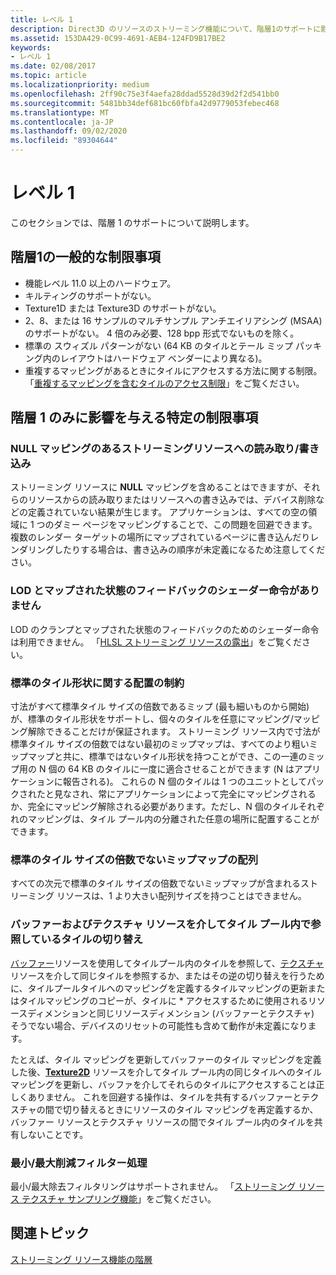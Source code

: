 ```yaml
---
title: レベル 1
description: Direct3D のリソースのストリーミング機能について、階層1のサポートに影響する一般的な制限事項について説明します。
ms.assetid: 153DA429-0C99-4691-AEB4-124FD9B17BE2
keywords:
- レベル 1
ms.date: 02/08/2017
ms.topic: article
ms.localizationpriority: medium
ms.openlocfilehash: 2ff90c75e3f4aefa28ddad5528d39d2f2d541bb0
ms.sourcegitcommit: 5481bb34def681bc60fbfa42d9779053febec468
ms.translationtype: MT
ms.contentlocale: ja-JP
ms.lasthandoff: 09/02/2020
ms.locfileid: "89304644"
---
```

# <a name="tier-1"></a>レベル 1


このセクションでは、階層 1 のサポートについて説明します。

## <a name="span-idtier_1_general_limitationsspanspan-idtier_1_general_limitationsspanspan-idtier_1_general_limitationsspantier-1-general-limitations"></a><span id="Tier_1_general_limitations"></span><span id="tier_1_general_limitations"></span><span id="TIER_1_GENERAL_LIMITATIONS"></span>階層1の一般的な制限事項


-   機能レベル 11.0 以上のハードウェア。
-   キルティングのサポートがない。
-   Texture1D または Texture3D のサポートがない。
-   2、8、または 16 サンプルのマルチサンプル アンチエイリアシング (MSAA) のサポートがない。 4 倍のみ必要、128 bpp 形式でないものを除く。
-   標準の スウィズル パターンがない (64 KB のタイルとテール ミップ パッキング内のレイアウトはハードウェア ベンダーにより異なる)。
-   重複するマッピングがあるときにタイルにアクセスする方法に関する制限。 「[重複するマッピングを含むタイルのアクセス制限](tile-access-limitations-with-duplicate-mappings.md)」をご覧ください。

## <a name="span-idspecific_limitations_affecting_tier_1_onlyspanspan-idspecific_limitations_affecting_tier_1_onlyspanspan-idspecific_limitations_affecting_tier_1_onlyspanspecific-limitations-affecting-tier-1-only"></a><span id="Specific_limitations_affecting_tier_1_only"></span><span id="specific_limitations_affecting_tier_1_only"></span><span id="SPECIFIC_LIMITATIONS_AFFECTING_TIER_1_ONLY"></span>階層 1 のみに影響を与える特定の制限事項


### <a name="span-idreading_writing_to_streaming_resources_that_have_null_mappingsspanspan-idreading_writing_to_streaming_resources_that_have_null_mappingsspanspan-idreading_writing_to_streaming_resources_that_have_null_mappingsspanreadingwriting-to-streaming-resources-that-have-null-mappings"></a><span id="Reading_writing_to_streaming_resources_that_have_NULL_mappings"></span><span id="reading_writing_to_streaming_resources_that_have_null_mappings"></span><span id="READING_WRITING_TO_STREAMING_RESOURCES_THAT_HAVE_NULL_MAPPINGS"></span>NULL マッピングのあるストリーミングリソースへの読み取り/書き込み

ストリーミング リソースに **NULL** マッピングを含めることはできますが、それらのリソースからの読み取りまたはリソースへの書き込みでは、デバイス削除などの定義されていない結果が生じます。 アプリケーションは、すべての空の領域に 1 つのダミー ページをマッピングすることで、この問題を回避できます。 複数のレンダー ターゲットの場所にマップされているページに書き込んだりレンダリングしたりする場合は、書き込みの順序が未定義になるため注意してください。

### <a name="span-idno_shader_instructions_for_clamping_lod_and_mapped_status_feedbackspanspan-idno_shader_instructions_for_clamping_lod_and_mapped_status_feedbackspanspan-idno_shader_instructions_for_clamping_lod_and_mapped_status_feedbackspanno-shader-instructions-for-clamping-lod-and-mapped-status-feedback"></a><span id="No_shader_instructions_for_clamping_LOD_and_mapped_status_feedback"></span><span id="no_shader_instructions_for_clamping_lod_and_mapped_status_feedback"></span><span id="NO_SHADER_INSTRUCTIONS_FOR_CLAMPING_LOD_AND_MAPPED_STATUS_FEEDBACK"></span>LOD とマップされた状態のフィードバックのシェーダー命令がありません

LOD のクランプとマップされた状態のフィードバックのためのシェーダー命令は利用できません。 「[HLSL ストリーミング リソースの露出](hlsl-streaming-resources-exposure.md)」をご覧ください。

### <a name="span-idalignment_constraints_for_standard_tile_shapesspanspan-idalignment_constraints_for_standard_tile_shapesspanspan-idalignment_constraints_for_standard_tile_shapesspanalignment-constraints-for-standard-tile-shapes"></a><span id="Alignment_constraints_for_standard_tile_shapes"></span><span id="alignment_constraints_for_standard_tile_shapes"></span><span id="ALIGNMENT_CONSTRAINTS_FOR_STANDARD_TILE_SHAPES"></span>標準のタイル形状に関する配置の制約

寸法がすべて標準タイル サイズの倍数であるミップ (最も細いものから開始) が、標準のタイル形状をサポートし、個々のタイルを任意にマッピング/マッピング解除できることだけが保証されます。 ストリーミング リソース内で寸法が標準タイル サイズの倍数ではない最初のミップマップは、すべてのより粗いミップマップと共に、標準ではないタイル形状を持つことができ、この一連のミップ用の N 個の 64 KB のタイルに一度に適合させることができます (N はアプリケーションに報告される)。 これらの N 個のタイルは 1 つのユニットとしてパックされたと見なされ、常にアプリケーションによって完全にマッピングされるか、完全にマッピング解除される必要があります。ただし、N 個のタイルそれぞれのマッピングは、タイル プール内の分離された任意の場所に配置することができます。

### <a name="span-idarray_of_mipmaps_that_aren_t_a_multiple_of_standard_tile_sizespanspan-idarray_of_mipmaps_that_aren_t_a_multiple_of_standard_tile_sizespanspan-idarray_of_mipmaps_that_aren_t_a_multiple_of_standard_tile_sizespanarray-of-mipmaps-that-arent-a-multiple-of-standard-tile-size"></a><span id="Array_of_mipmaps_that_aren_t_a_multiple_of_standard_tile_size"></span><span id="array_of_mipmaps_that_aren_t_a_multiple_of_standard_tile_size"></span><span id="ARRAY_OF_MIPMAPS_THAT_AREN_T_A_MULTIPLE_OF_STANDARD_TILE_SIZE"></span>標準のタイル サイズの倍数でないミップマップの配列

すべての次元で標準のタイル サイズの倍数でないミップマップが含まれるストリーミング リソースは、1 より大きい配列サイズを持つことはできません。

### <a name="span-idswitching_between_referencing_tiles_in_a_tile_pool_via_a_buffer_and_texture_resourcespanspan-idswitching_between_referencing_tiles_in_a_tile_pool_via_a_buffer_and_texture_resourcespanspan-idswitching_between_referencing_tiles_in_a_tile_pool_via_a_buffer_and_texture_resourcespanswitching-between-referencing-tiles-in-a-tile-pool-via-a-buffer-and-texture-resource"></a><span id="Switching_between_referencing_tiles_in_a_tile_pool_via_a_Buffer_and_Texture_resource"></span><span id="switching_between_referencing_tiles_in_a_tile_pool_via_a_buffer_and_texture_resource"></span><span id="SWITCHING_BETWEEN_REFERENCING_TILES_IN_A_TILE_POOL_VIA_A_BUFFER_AND_TEXTURE_RESOURCE"></span>バッファーおよびテクスチャ リソースを介してタイル プール内で参照しているタイルの切り替え

[バッファー](introduction-to-buffers.md)リソースを使用してタイルプール内のタイルを参照して、[テクスチャ](introduction-to-textures.md)リソースを介して同じタイルを参照するか、またはその逆の切り替えを行うために、タイルプールタイルへのマッピングを定義するタイルマッピングの更新またはタイルマッピングのコピーが、タイルに \* アクセスするために使用されるリソースディメンションと同じリソースディメンション (バッファーとテクスチャ) そうでない場合、デバイスのリセットの可能性も含めて動作が未定義になります。

たとえば、タイル マッピングを更新してバッファーのタイル マッピングを定義した後、[**Texture2D**](/windows/desktop/direct3dhlsl/sm5-object-texture2d) リソースを介してタイル プール内の同じタイルへのタイル マッピングを更新し、バッファを介してそれらのタイルにアクセスすることは正しくありません。 これを回避する操作は、タイルを共有するバッファーとテクスチャの間で切り替えるときにリソースのタイル マッピングを再定義するか、バッファー リソースとテクスチャ リソースの間でタイル プール内のタイルを共有しないことです。

### <a name="span-idmin_max_reduction_filteringspanspan-idmin_max_reduction_filteringspanspan-idmin_max_reduction_filteringspanminmax-reduction-filtering"></a><span id="Min_Max_reduction_filtering"></span><span id="min_max_reduction_filtering"></span><span id="MIN_MAX_REDUCTION_FILTERING"></span>最小/最大削減フィルター処理

最小/最大除去フィルタリングはサポートされません。 「[ストリーミング リソース テクスチャ サンプリング機能](streaming-resources-texture-sampling-features.md)」をご覧ください。

## <a name="span-idrelated-topicsspanrelated-topics"></a><span id="related-topics"></span>関連トピック


[ストリーミング リソース機能の階層](streaming-resources-features-tiers.md)

 

 